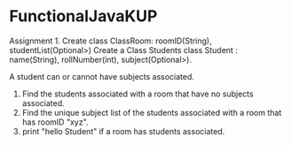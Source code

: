 # FunctionalJavaKUP

Assignment 1. 
Create class 
ClassRoom: roomID(String), studentList(Optional>)
Create a Class Students
class Student : name(String), rollNumber(int), subject(Optional>).

A student can or cannot have subjects associated.
1. Find the students associated with a room that have no subjects associated.
2. Find the unique subject list of the students associated with a room that has roomID "xyz".
3. print "hello Student" if a room has students associated.
